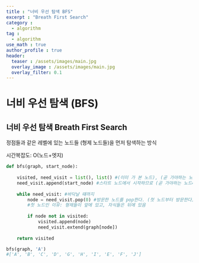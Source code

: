 ```yaml
---
title : "너비 우선 탐색 BFS"
excerpt : "Breath First Search"
category :
  - algorithm
tag :
  - algorithm
use_math : true
author_profile : true
header:
  teaser : /assets/images/main.jpg
  overlay_image : /assets/images/main.jpg
  overlay_filter: 0.1
---
```


# 너비 우선 탐색 (BFS)

## 너비 우선 탐색 Breath First Search

정점들과 같은 레벨에 있는 노드들 (형제 노드들)을 먼저 탐색하는 방식

시간복잡도: O(노드+엣지)

```python
def bfs(graph, start_node):
    
    visited, need_visit = list(), list() #(이미 가 본 노드), (곧 가야하는 노드)
    need_visit.append(start_node) #스타트 노드에서 시작하므로 (곧 가야하는 노드=스타트노드)
    
    while need_visit: #바닥날 떄까지
        node = need_visit.pop(0) #방문한 노드를 pop한다. (첫 노드부터 방문한다)
        #첫 노드인 이유: 형제들이 앞에 있고, 자식들은 뒤에 있음
        
        if node not in visited:
            visited.append(node)
            need_visit.extend(graph[node])
    
    return visited

bfs(graph, 'A') 
#['A', 'B', 'C', 'D', 'G', 'H', 'I', 'E', 'F', 'J']
```